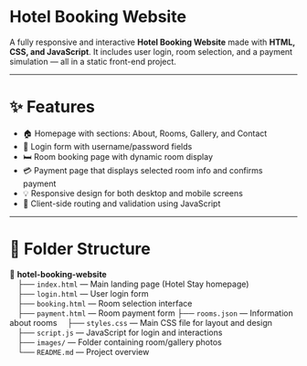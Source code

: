 #  Hotel Booking Website

A fully responsive and interactive **Hotel Booking Website** made with **HTML, CSS, and JavaScript**. It includes user login, room selection, and a payment simulation — all in a static front-end project.

---

# ✨ Features

- 🏠 Homepage with sections: About, Rooms, Gallery, and Contact  
- 🔐 Login form with username/password fields  
- 🛏️ Room booking page with dynamic room display  
- 💳 Payment page that displays selected room info and confirms payment  
- 💡 Responsive design for both desktop and mobile screens  
- 🔄 Client-side routing and validation using JavaScript  

---

# 📁 Folder Structure

📂 **hotel-booking-website**  
 ├── `index.html` — Main landing page (Hotel Stay homepage)  
 ├── `login.html` — User login form  
 ├── `booking.html` — Room selection interface  
 ├── `payment.html` — Room payment form 
 ├── `rooms.json` — Information about rooms
 ├── `styles.css` — Main CSS file for layout and design  
 ├── `script.js` — JavaScript for login and interactions  
 ├── `images/` — Folder containing room/gallery photos  
 └── `README.md` — Project overview 
